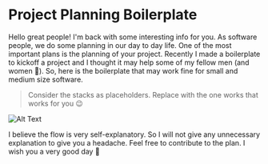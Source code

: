 # Project Planning Boilerplate
Hello great people! I'm back with some interesting info for you. As software people, we do some planning in our day to day life. One of the most important plans is the planning of your project. Recently I made a boilerplate to kickoff a project and I thought it may help some of my fellow men (and women 🙂). So, here is the boilerplate that may work fine for small and medium size software.

> Consider the stacks as placeholders. Replace with the one works that works for you 😉 

![Alt Text](https://dev-to-uploads.s3.amazonaws.com/i/oyrzvr0xr34a9vrrv7u0.jpg)

I believe the flow is very self-explanatory. So I will not give any unnecessary explanation to give you a headache. Feel free to contribute to the plan. I wish you a very good day 👋